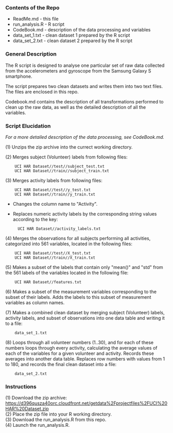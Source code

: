 ### Contents of the Repo

* ReadMe.md             - this file
* run_analysis.R        - R script
* CodeBook.md           - description of the data processing and variables
* data_set_1.txt        - clean dataset 1 prepared by the R script
* data_set_2.txt        - clean dataset 2 prepared by the R script

### General Description

The R script is designed to analyse one particular set of raw data collected 
from the accelerometers and gyroscope from the Samsung Galaxy S smartphone.

The script prepares two clean datasets and writes them into two text files.
The files are enclosed in this repo.

Codebook.md contains the description of all transformations performed to clean up the raw data,
as well as the detailed description of all the variables.

### Script Elucidation

*For a more detailed description of the data processing, see CodeBook.md.*

(1) Unzips the zip archive into the currect working directory.

(2) Merges subject (Volunteer) labels from following files:

        UCI HAR Dataset//test//subject_test.txt
        UCI HAR Dataset//train//subject_train.txt

(3) Merges activity labels from following files:
        
        UCI HAR Dataset//test//y_test.txt
        UCI HAR Dataset//train//y_train.txt
        
+ Changes the column name to "Activity".
+ Replaces numeric activity labels by the corresponding string values according to the key:

        UCI HAR Dataset//activity_labels.txt
        
(4) Merges the observations for all subjects performing all activities,
categorized into 561 variables, located in the following files:

        UCI HAR Dataset//test//X_test.txt
        UCI HAR Dataset//train//X_train.txt

(5) Makes a subset of the labels that contain only "mean()" and "std"
from the 561 labels of the variables located in the following file:

        UCI HAR Dataset//features.txt
        
(6) Makes a subset of the measurement variables corresponding to the subset of their labels.
Adds the labels to this subset of measurement variables as column names.

(7) Makes a combined clean dataset by merging subject (Volunteer) labels, activity labels,
and subset of observations into one data table and writing it to a file:
        
        data_set_1.txt

(8) Loops through all volunteer numbers (1..30),
and for each of these numbers loops through every activity, 
calculating the average values of each of the variables for a given volunteer and activity.
Records these averages into another data table.
Replaces row numbers with values from 1 to 180, and records the final clean dataset into a file:
        
        data_set_2.txt


### Instructions

(1) Download the zip archive:    
<https://d396qusza40orc.cloudfront.net/getdata%2Fprojectfiles%2FUCI%20HAR%20Dataset.zip>   
(2) Place the zip file into your R working directory.   
(3) Download the run_analysis.R from this repo.   
(4) Launch the run_analysis.R.
